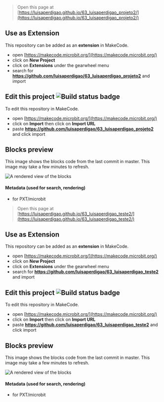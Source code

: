 
> Open this page at [https://luisaperdigao.github.io/63_luisaperdigao_projeto2/](https://luisaperdigao.github.io/63_luisaperdigao_projeto2/)

## Use as Extension

This repository can be added as an **extension** in MakeCode.

* open [https://makecode.microbit.org/](https://makecode.microbit.org/)
* click on **New Project**
* click on **Extensions** under the gearwheel menu
* search for **https://github.com/luisaperdigao/63_luisaperdigao_projeto2** and import

## Edit this project ![Build status badge](https://github.com/luisaperdigao/63_luisaperdigao_projeto2/workflows/MakeCode/badge.svg)

To edit this repository in MakeCode.

* open [https://makecode.microbit.org/](https://makecode.microbit.org/)
* click on **Import** then click on **Import URL**
* paste **https://github.com/luisaperdigao/63_luisaperdigao_projeto2** and click import

## Blocks preview

This image shows the blocks code from the last commit in master.
This image may take a few minutes to refresh.

![A rendered view of the blocks](https://github.com/luisaperdigao/63_luisaperdigao_projeto2/raw/master/.github/makecode/blocks.png)

#### Metadata (used for search, rendering)

* for PXT/microbit
<script src="https://makecode.com/gh-pages-embed.js"></script><script>makeCodeRender("{{ site.makecode.home_url }}", "{{ site.github.owner_name }}/{{ site.github.repository_name }}");</script>



> Open this page at [https://luisaperdigao.github.io/63_luisaperdigao_teste2/](https://luisaperdigao.github.io/63_luisaperdigao_teste2/)

## Use as Extension

This repository can be added as an **extension** in MakeCode.

* open [https://makecode.microbit.org/](https://makecode.microbit.org/)
* click on **New Project**
* click on **Extensions** under the gearwheel menu
* search for **https://github.com/luisaperdigao/63_luisaperdigao_teste2** and import

## Edit this project ![Build status badge](https://github.com/luisaperdigao/63_luisaperdigao_teste2/workflows/MakeCode/badge.svg)

To edit this repository in MakeCode.

* open [https://makecode.microbit.org/](https://makecode.microbit.org/)
* click on **Import** then click on **Import URL**
* paste **https://github.com/luisaperdigao/63_luisaperdigao_teste2** and click import

## Blocks preview

This image shows the blocks code from the last commit in master.
This image may take a few minutes to refresh.

![A rendered view of the blocks](https://github.com/luisaperdigao/63_luisaperdigao_teste2/raw/master/.github/makecode/blocks.png)

#### Metadata (used for search, rendering)

* for PXT/microbit
<script src="https://makecode.com/gh-pages-embed.js"></script><script>makeCodeRender("{{ site.makecode.home_url }}", "{{ site.github.owner_name }}/{{ site.github.repository_name }}");</script>
